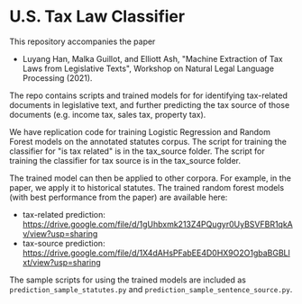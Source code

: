 # U.S. Tax Law Classifier

This repository accompanies the paper 

* Luyang Han, Malka Guillot, and Elliott Ash, "Machine Extraction of Tax Laws from Legislative Texts", Workshop on Natural Legal Language Processing (2021).

The repo contains scripts and trained models for for identifying tax-related documents in legislative text, and further predicting the tax source of those documents (e.g. income tax, sales tax, property tax). 

We have replication code for training Logistic Regression and Random Forest models on the annotated statutes corpus. The script for training the classifier for "is tax related" is in the tax_source folder. The script for training the classifier for tax source is in the tax_source folder. 

The trained model can then be applied to other corpora. For example, in the paper, we apply it to historical statutes. The trained random forest models (with best performance from the paper) are available here:

* tax-related prediction: https://drive.google.com/file/d/1gUhbxmk213Z4PQugyr0UyBSVFBR1qkAv/view?usp=sharing
* tax-source prediction: https://drive.google.com/file/d/1X4dAHsPFabEE4D0HX9O2O1gbaBGBLlxt/view?usp=sharing

The sample scripts for using the trained models are included as `prediction_sample_statutes.py` and `prediction_sample_sentence_source.py`.
